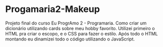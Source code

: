 # Progamaria2-Makeup
Projeto final do curso Eu ProgrAmo 2 - Programaria. 
Como criar um dicionário utilizando cards sobre meu hobby favorito.
Utilizei primeiro o HTML pra criar o escopo, e o CSS para fazer o estilo.
Após todo o HTML montando eu dinamizei todo o código utilizando o JavaScript.
